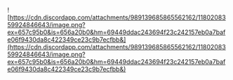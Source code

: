 ![https://cdn.discordapp.com/attachments/989139685865562162/1180208359924846643/image.png?ex=657c95b0&is=656a20b0&hm=69449ddac243694f23c242157eb0a7bafe06f9430da8c422349ce23c9b7ecfbb&](https://cdn.discordapp.com/attachments/989139685865562162/1180208359924846643/image.png?ex=657c95b0&is=656a20b0&hm=69449ddac243694f23c242157eb0a7bafe06f9430da8c422349ce23c9b7ecfbb&)
